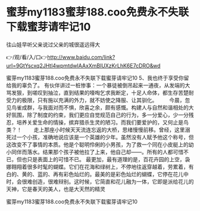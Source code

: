 # 蜜芽my1183蜜芽188.coo免费永不失联下载蜜芽请牢记10
往山娃早听父亲说过父亲的城很遥远得大

👉/观/看/入/口👉http://www.baidu.com/link?url=9GtYscxq2JHtl4wpmtdwIAAxXmBlUXzKrLhK6E7cDRO&wd

蜜芽my1183蜜芽188.coo免费永不失联下载蜜芽请牢记10	5、我也终于享受你留给我的辜负了。
有伙伴讲过一桩惨事：一个暴徒被倒吊起来一通夜，从发端的大骂发狠，到嗟叹到抽泣，直到结果的嚎啕乞求我断定，十足人命体，都生存苦楚耐受力的极限，只有施以充满的外力，就不妨使之降服、让其驯化。
　　今晨，忽见鸟雀成群，与我面对而不惧，欣喜之余，颇有感慨。构建人与自然和谐相处的大好氛围，除了制度的约束，我们更应自觉规范自己的行为，多一分爱心，少一分残忍，培养关爱生命的情操，摈弃猎杀生灵的陋习。而我们要爱护的，又何止是鸟类？！
　　走上那座小时候天天流连忘返的大桥，思绪慢慢前移。曾经，这里溺死过一个小孩，准确地说应该是一个英雄的少年。虽然没有人赋予他这个称号，但这改变不了事情的本质。他是个聪明伶俐的小男孩，为了救一个同在小皮艇上的幼小同伴而落水。结果那个孩子被他拉了上来，他自己却——。所有的人都可惜不已，但也只是表面上的可惜不已。
最更加，最有道理的是，百花卉园的上空，袅娜翱翔着很多时髦的蝴蝶。它们在花海和绿树上，不停地往返穿越着，劳累着，有白的、黄的、蓝的、再有彩色灿烂的。最美的是彩色灿烂的蝴蝶，它停在花儿中时，会很难创造，很难辩别。这时候，它简直和花儿融为一体，它即是派给花儿的天神，它是春天的美人，也是大天然的精灵

蜜芽my1183蜜芽188.coo免费永不失联下载蜜芽请牢记10
